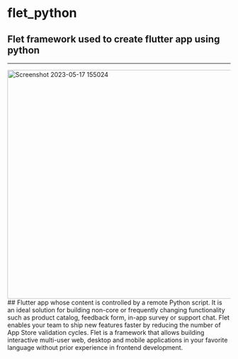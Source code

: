 # flet_python
## Flet framework used to create flutter app using python
<hr>
<img width="518" alt="Screenshot 2023-05-17 155024" src="https://github.com/gaseer/flet_python/assets/85013312/9be7adf3-6c3b-4a99-b0c6-f8733bbca4a7">
## Flutter app whose content is controlled by a remote Python script. It is an ideal solution for building non-core or frequently changing functionality such as product catalog, feedback form, in-app survey or support chat. Flet enables your team to ship new features faster by reducing the number of App Store validation cycles. Flet is a framework that allows building interactive multi-user web, desktop and mobile applications in your favorite language without prior experience in frontend development.

